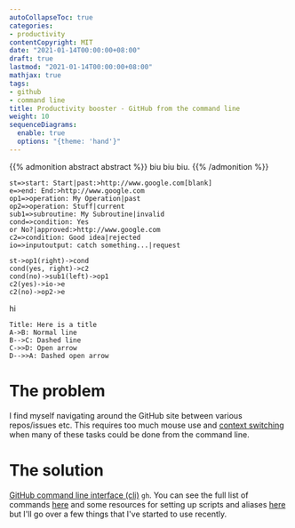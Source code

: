 ```yaml
---
autoCollapseToc: true
categories: 
- productivity
contentCopyright: MIT
date: "2021-01-14T00:00:00+08:00"
draft: true
lastmod: "2021-01-14T00:00:00+08:00"
mathjax: true
tags:
- github
- command line
title: Productivity booster - GitHub from the command line
weight: 10
sequenceDiagrams: 
  enable: true
  options: "{theme: 'hand'}"
---
```


{{% admonition abstract abstract %}}
biu biu biu.
{{% /admonition %}}

```flow
st=>start: Start|past:>http://www.google.com[blank]
e=>end: End:>http://www.google.com
op1=>operation: My Operation|past
op2=>operation: Stuff|current
sub1=>subroutine: My Subroutine|invalid
cond=>condition: Yes
or No?|approved:>http://www.google.com
c2=>condition: Good idea|rejected
io=>inputoutput: catch something...|request

st->op1(right)->cond
cond(yes, right)->c2
cond(no)->sub1(left)->op1
c2(yes)->io->e
c2(no)->op2->e
```

hi
```sequence
Title: Here is a title
A->B: Normal line
B-->C: Dashed line
C->>D: Open arrow
D-->>A: Dashed open arrow
```

# The problem
I find myself navigating around the GitHub site between various repos/issues etc. This requires too much mouse use and [context switching](https://www.cognoshr.com/knowledge/2018/7/10/context-switching-the-ever-present-productivity-killer-and-what-you-can-do-to-keep-it-at-bay#:~:text=Context%20switching%20states%20that%20every,nearly%20half%20of%20your%20time.) when many of these tasks could be done from the command line. 

# The solution
[GitHub command line interface (cli)](https://cli.github.com/) `gh`. You can see the full list of commands [here](https://cli.github.com/manual/) and some resources for setting up scripts and aliases [here](https://cli.github.com/manual/#extending-the-cli) but I'll go over a few things that I've started to use recently.


